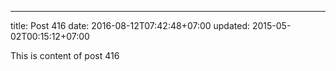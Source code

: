 ---
title: Post 416
date: 2016-08-12T07:42:48+07:00
updated: 2015-05-02T00:15:12+07:00

This is content of post 416